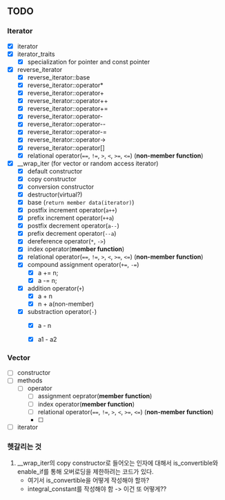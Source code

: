 ## TODO 
### Iterator

- [x] iterator
- [x] iterator_traits
  - [x] specialization for pointer and const pointer
- [x] reverse_iterator
  - [x] reverse_iterator::base
  - [x] reverse_iterator::operator*
  - [x] reverse_iterator::operator+
  - [x] reverse_iterator::operator++
  - [x] reverse_iterator::operator+=
  - [x] reverse_iterator::operator-
  - [x] reverse_iterator::operator--
  - [x] reverse_iterator::operator-=
  - [x] reverse_iterator::operator->
  <!-- - [ ] reverse_iterator::operator= c++11 -->
  - [x] reverse_iterator::operator[]
  - [x] relational operator(`==`, `!=`, `>`, `<`, `>=`, `<=`) (**non-member function**)
- [x] __wrap_iter (for vector or random access iterator)
  - [x] default constructor
  - [x] copy constructor
  - [x] conversion constructor
  - [x] destructor(virtual?)
  - [x] base (`return member data(iterator)`)
  - [x] postfix increment operator(`a++`)
  - [x] prefix increment operator(`++a`)
  - [x] postfix decrement operator(`a--`)
  - [x] prefix decrement operator(`--a`)
  - [x] dereference operator(`*`, `->`)
  - [x] index operator(**member function**)
  - [x] relational operator(`==`, `!=`, `>`, `<`, `>=`, `<=`) (**non-member function**)
  - [x] compound assignment operator(`+=`, `-=`)
    - [x] a += n;
    - [x] a -= n;
  - [x] addition operator(`+`)
    - [x] a + n
    - [x] n + a(non-member)
  - [x] substraction operator(`-`)
    - [x] a - n
    - [x] a1 - a2


### Vector

- [ ] constructor
- [ ] methods
  - [ ] operator
    - [ ] assignment oeprator(**member function**)
    - [ ] index operator(**member function**)
    - [ ] relational operator(`==`, `!=`, `>`, `<`, `>=`, `<=`) (**non-member function**)
    - [ ] 
- [ ] iterator
<!-- - [ ]  -->

### 헷갈리는 것
1. __wrap_iter의 copy constructor로 들어오는 인자에 대해서 is_convertible와 enable_if를 통해 오버로딩을 제한하려는 코드가 있다.
   - 여기서 is_convertible을 어떻게 작성해야 할까?
   - integral_constant를 작성해야 함 -> 이건 또 어떻게?? 
